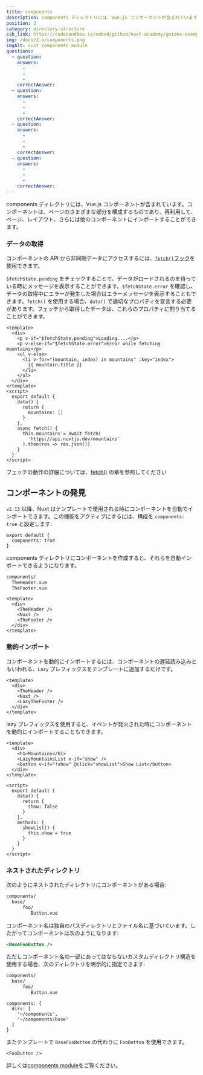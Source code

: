 ```yaml
---
title: components
description: components ディレクトリには、Vue.js コンポーネントが含まれています。コンポーネントは、ページのさまざまな部分を構成するものであり、再利用して、ページ、レイアウト、さらには他のコンポーネントにインポートすることができます。
position: 3
category: directory-structure
csb_link: https://codesandbox.io/embed/github/nuxt-academy/guides-examples/tree/master/04_directory_structure/03_components?fontsize=14&hidenavigation=1&theme=dark
img: /docs/2.x/components.png
imgAlt: nuxt components module
questions:
  - question:
    answers:
      -
      -
      -
    correctAnswer:
  - question:
    answers:
      -
      -
      -
    correctAnswer:
  - question:
    answers:
      -
      -
      -
    correctAnswer:
  - question:
    answers:
      -
      -
      -
    correctAnswer:
---
```


components ディレクトリには、Vue.js コンポーネントが含まれています。コンポーネントは、ページのさまざまな部分を構成するものであり、再利用して、ページ、レイアウト、さらには他のコンポーネントにインポートすることができます。

### データの取得

コンポーネントの API から非同期データにアクセスするには、[`fetch()`フック](/docs/2.x/features/data-fetching#the-fetch-method)を使用できます。

`$fetchState.pending` をチェックすることで、データがロードされるのを待っている時にメッセージを表示することができます。`$fetchState.error` を確認し、データの取得中にエラーが発生した場合はエラーメッセージを表示することもできます。`fetch()` を使用する場合、`data()` で適切なプロパティを宣言する必要があります。フェッチから取得したデータは、これらのプロパティに割り当てることができます。

```html{}[components/MountainsList.vue]
<template>
  <div>
    <p v-if="$fetchState.pending">Loading....</p>
    <p v-else-if="$fetchState.error">Error while fetching mountains</p>
    <ul v-else>
      <li v-for="(mountain, index) in mountains" :key="index">
        {{ mountain.title }}
      </li>
    </ul>
  </div>
</template>
<script>
  export default {
    data() {
      return {
        mountains: []
      }
    },
    async fetch() {
      this.mountains = await fetch(
        'https://api.nuxtjs.dev/mountains'
      ).then(res => res.json())
    }
  }
</script>
```

<base-alert type="next">

フェッチの動作の詳細については、[fetch()](/docs/2.x/features/data-fetching#the-fetch-method) の章を参照してください

</base-alert>

## コンポーネントの発見

<app-modal :src="img" :alt="imgAlt"></app-modal>

`v2.13` 以降、Nuxt はテンプレートで使用される時にコンポーネントを自動でインポートできます。この機能をアクティブにするには、構成を `components: true` と設定します:

```js{}[nuxt.config.js]
export default {
  components: true
}
```

components ディレクトリにコンポーネントを作成すると、それらを自動インポートできるようになります。

```bash
components/
  TheHeader.vue
  TheFooter.vue
```

```html{}[layouts/default.vue]
<template>
  <div>
    <TheHeader />
    <Nuxt />
    <TheFooter />
  </div>
</template>
```

### 動的インポート

コンポーネントを動的にインポートするには、コンポーネントの遅延読み込みともいわれる、`Lazy` プレフィックスをテンプレートに追加するだけです。

```html{}[layouts/default.vue]
<template>
  <div>
    <TheHeader />
    <Nuxt />
    <LazyTheFooter />
  </div>
</template>
```

lazy プレフィックスを使用すると、イベントが発火された時にコンポーネントを動的にインポートすることもできます。

```html{}[pages/index.vue]
<template>
  <div>
    <h1>Mountains</h1>
    <LazyMountainsList v-if="show" />
    <button v-if="!show" @click="showList">Show List</button>
  </div>
</template>

<script>
  export default {
    data() {
      return {
        show: false
      }
    },
    methods: {
      showList() {
        this.show = true
      }
    }
  }
</script>
```
### ネストされたディレクトリ

次のようにネストされたディレクトリにコンポーネントがある場合:

```bash
components/
  base/
      foo/
         Button.vue
```

コンポーネント名は独自のパスディレクトリとファイル名に基づいています。したがってコンポーネントは次のようになります:

```html
<BaseFooButton />
```

ただしコンポーネント名の一部にあってはならないカスタムディレクトリ構造を使用する場合、次のディレクトリを明示的に指定できます:

```bash
components/
  base/
      foo/
         Button.vue
```

```bash{}[nuxt.config.js]
components: {
  dirs: [
    '~/components',
    '~/components/base'
  ]
}
```

またテンプレートで `BaseFooButton` の代わりに `FooButton` を使用できます。

```html{}[pages/index.vue]
<FooButton />
```
<base-alert type="next">詳しくは[components module](/blog/improve-your-developer-experience-with-nuxt-components)をご覧ください。</base-alert>
